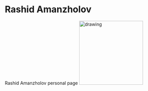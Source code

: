 
# Rashid Amanzholov
Rashid Amanzholov personal page
<img src=SC04102-Rashid_cropped_compressed.jpg alt="drawing" width="200"/>
